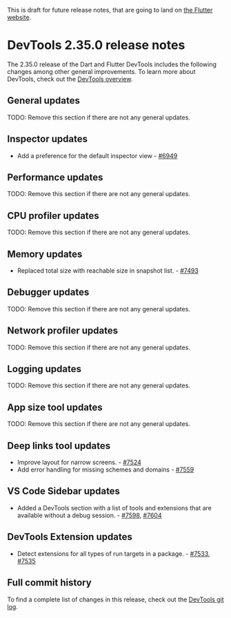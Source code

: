 This is draft for future release notes, that are going to land on
[the Flutter website](https://docs.flutter.dev/tools/devtools/release-notes).

# DevTools 2.35.0 release notes

The 2.35.0 release of the Dart and Flutter DevTools
includes the following changes among other general improvements.
To learn more about DevTools, check out the
[DevTools overview]({{site.url}}/tools/devtools/overview).

## General updates

TODO: Remove this section if there are not any general updates.

## Inspector updates

* Add a preference for the default inspector view - [#6949](https://github.com/flutter/devtools/pull/6949)

## Performance updates

TODO: Remove this section if there are not any general updates.

## CPU profiler updates

TODO: Remove this section if there are not any general updates.

## Memory updates

* Replaced total size with reachable size in snapshot list. -
[#7493](https://github.com/flutter/devtools/pull/7493)

## Debugger updates

TODO: Remove this section if there are not any general updates.

## Network profiler updates

TODO: Remove this section if there are not any general updates.

## Logging updates

TODO: Remove this section if there are not any general updates.

## App size tool updates

TODO: Remove this section if there are not any general updates.

## Deep links tool updates

* Improve layout for narrow screens. - [#7524](https://github.com/flutter/devtools/pull/7524)
* Add error handling for missing schemes and domains - [#7559](https://github.com/flutter/devtools/pull/7559)

## VS Code Sidebar updates

* Added a DevTools section with a list of tools and extensions that are available without
a debug session. - [#7598](https://github.com/flutter/devtools/pull/7598), [#7604](https://github.com/flutter/devtools/pull/7604)

## DevTools Extension updates

* Detect extensions for all types of run targets in a package. - [#7533](https://github.com/flutter/devtools/pull/7533),
[#7535](https://github.com/flutter/devtools/pull/7535)


## Full commit history

To find a complete list of changes in this release, check out the
[DevTools git log](https://github.com/flutter/devtools/tree/v2.35.0).
